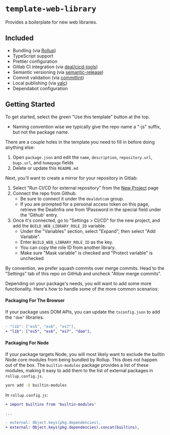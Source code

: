 # `template-web-library`

Provides a boilerplate for new web libraries.

## Included

- Bundling (via [Rollup](https://rollupjs.org/guide/en/))
- TypeScript support
- Prettier configuration
- Gitlab CI integration (via [deal/cicd-tools](https://github.com/deal/cicd-tools/blob/master/templates/MinimalWebLibrary.Common.gitlab-ci.yml))
- Semantic versioning (via [semantic-release](https://semantic-release.gitbook.io/semantic-release/))
- Commit validation (via [commitlint](https://github.com/conventional-changelog/commitlint))
- Local publishing (via [yalc](https://github.com/whitecolor/yalc))
- Dependabot configuration

## Getting Started

To get started, select the green "Use this template" button at the top. 

- Naming convention wise we typically give the repo name a "-js" suffix, but not the package name. 

There are a couple holes in the template you need to fill in before doing anything else:

1.  Open `package.json` and edit the `name`, `description`, `repository.url`, `bugs.url`, and `homepage` fields
2.  Delete or update this `README.md`

Next, you'll want to create a mirror for your repository in Gitlab:

1.  Select "Run CI/CD for external repository" from the [New Project](https://gitlab.com/projects/new?nav_source=navbar) page
2.  Connect the repo from Github.
    - Be sure to connect it under the `dealdotcom` group. 
    - If you are prompted for a personal access token on this page, retrieve the DealInfra one from 1Password in the special field under the 'Github' entry.  
3.  Once it's connected, go to "Settings > CI/CD" for the new project, and add the `BUILD_WEB_LIBRARY_ROLE_ID` variable. 
    - Under the "Variables" section, select "Expand", then select "Add Variable".
    - Enter `BUILD_WEB_LIBRARY_ROLE_ID` as the key.
    - You can copy the role ID from another library.
    - Make sure "Mask variable" is checked and "Protect variable" is unchecked

By convention, we prefer squash commits over merge commits. Head to the "Settings" tab of this repo on GitHub and uncheck "Allow merge commits".

Depending on your package's needs, you will want to add some more functionality. Here's how to handle some of the more common scenarios:

#### Packaging For The Browser

If your package uses DOM APIs, you can update the `tsconfig.json` to add the `"dom"` libraries:

```diff
- "lib": ["es5", "es6", "es7"],
+ "lib": ["es5", "es6", "es7", "dom"],
```

#### Packaging For Node

If your package targets Node, you will most likely want to exclude the builtin Node core modules from being bundled by Rollup. This does not happen out of the box. The `builtin-modules` package provides a list of these modules, making it easy to add them to the list of external packages in `rollup.config.js`.

```sh
yarn add -D builtin-modules
```

In `rollup.config.js`:

```diff
+ import builtins from 'builtin-modules'

...

- external: Object.keys(pkg.dependencies),
+ external: Object.keys(pkg.dependencies).concat(builtins),
```
